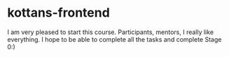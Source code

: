 # kottans-frontend
I am very pleased to start this course. Participants, mentors, I really like everything. I hope to be able to complete all the tasks and complete Stage 0:)
